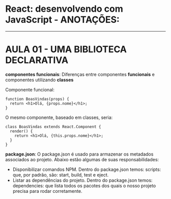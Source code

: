 # React: desenvolvendo com JavaScript - ANOTAÇÕES:

---

# AULA 01 - UMA BIBLIOTECA DECLARATIVA
**componentes funcionais**:
Diferenças entre componentes **funcionais** e componentes utilizando **classes**

Componente funcional:
```
function BoasVindas(props) {
  return <h1>Olá, {props.nome}</h1>;
}
```

O mesmo componente, baseado em classes, seria:
```
class BoasVindas extends React.Component {
  render() {
    return <h1>Olá, {this.props.nome}</h1>;
  }
}
```

**package.json**:
O package.json é usado para armazenar os metadados associados ao projeto. Abaixo estão algumas de suas responsabilidades:
 - Disponibilizar comandos NPM. Dentro do package.json temos: scripts: que, por padrão, são: start, build, test e eject.
 - Listar as dependências do projeto. Dentro do package.json temos: 
    dependencies: que lista todos os pacotes dos quais o nosso projeto precisa para rodar corretamente.

